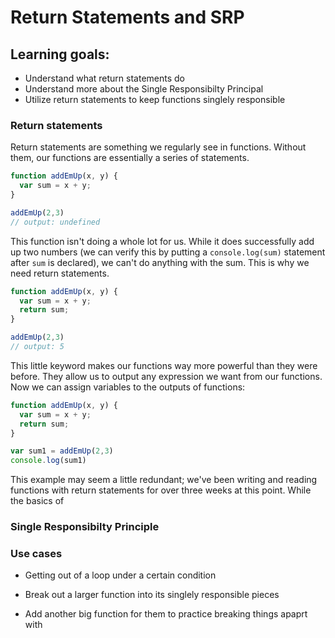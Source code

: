 # Return Statements and SRP

## Learning goals:
* Understand what return statements do
* Understand more about the Single Responsibilty Principal
* Utilize return statements to keep functions singlely responsible

### Return statements 
Return statements are something we regularly see in functions. Without them, our functions are essentially a series of statements. 
``` js
function addEmUp(x, y) {
  var sum = x + y;
}

addEmUp(2,3)
// output: undefined
```

This function isn't doing a whole lot for us. While it does successfully add up two numbers (we can verify this by putting a `console.log(sum)` statement after `sum` is declared), we can't do anything with the sum. This is why we need return statements.

``` js
function addEmUp(x, y) {
  var sum = x + y;
  return sum;
}

addEmUp(2,3)
// output: 5
```
This little keyword makes our functions way more powerful than they were before. They allow us to output any expression we want from our functions. Now we can assign variables to the outputs of functions:
```js
function addEmUp(x, y) {
  var sum = x + y;
  return sum;
}

var sum1 = addEmUp(2,3)
console.log(sum1)
```
This example may seem a little redundant; we've been writing and reading functions with return statements for over three weeks at this point. While the basics of 

### Single Responsibilty Principle

### Use cases 
* Getting out of a loop under a certain condition 

* Break out a larger function into its singlely responsible pieces 

* Add another big function for them to practice breaking things apaprt with 

